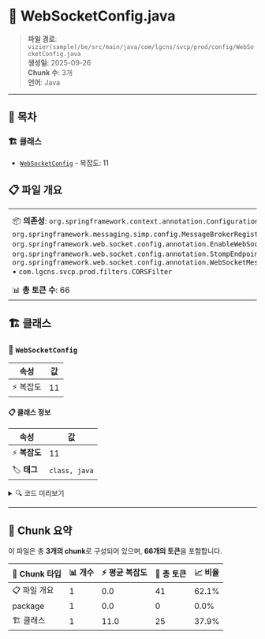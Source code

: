 # 📄 WebSocketConfig.java

> **파일 경로**: `vizier(sample)/be/src/main/java/com/lgcns/svcp/prod/config/WebSocketConfig.java`  
> **생성일**: 2025-09-26  
> **Chunk 수**: 3개  
> **언어**: Java
---

## 📑 목차

### 🏗️ 클래스
- [`WebSocketConfig`](#class-websocketconfig) - 복잡도: 11

## 📋 파일 개요

| | |
|--|--|
| 📦 **의존성**: `org.springframework.context.annotation.Configuration` • `org.springframework.messaging.simp.config.MessageBrokerRegistry` • `org.springframework.web.socket.config.annotation.EnableWebSocketMessageBroker` • `org.springframework.web.socket.config.annotation.StompEndpointRegistry` • `org.springframework.web.socket.config.annotation.WebSocketMessageBrokerConfigurer` • `com.lgcns.svcp.prod.filters.CORSFilter` | ⚡ **총 복잡도**: 11 |
| 📊 **총 토큰 수**: 66 |  |



## 🏗️ 클래스

### <a id="class-websocketconfig"></a>🎯 `WebSocketConfig`

| 속성 | 값 |
|------|----|
| ⚡ 복잡도 | 11 |



#### 📋 클래스 정보

| 속성 | 값 |
|------|----|
| ⚡ **복잡도** | 11 || 📍 **라인 범위** | 13-13 |
| 🏷️ **태그** | `class, java` |

<details>
<summary>🔍 코드 미리보기</summary>

```java
public class WebSocketConfig implements WebSocketMessageBrokerConfigurer {
	@Override
	public void configureMessageBroker(MessageBrokerRegistry config) {
		config.enableSimpleBroker("/topic");
		config.setApplicationDestinationPrefixes("/app");
	}

	@Override
	public void registerStompEndpoints(StompEndpointRegistry registry) {
		registry.addEndpoint("/ws").setAllowedOrigins(CORSFilter.ALLOWED_ORIGINS.toArray(new String[0])).withSockJS();
	}
}...
```

**Chunk 정보**
- 🆔 **ID**: `86c7461f110f`
- 📍 **라인**: 13-13
- 📊 **토큰**: 25
- 🏷️ **태그**: `class, java`

</details>

---





## 🧩 Chunk 요약

이 파일은 총 **3개의 chunk**로 구성되어 있으며, **66개의 토큰**을 포함합니다.

| 🧩 Chunk 타입 | 📊 개수 | ⚡ 평균 복잡도 | 📝 총 토큰 | 📈 비율 |
|---------------|--------|-------------|----------|--------|
| 📋 파일 개요 | 1 | 0.0 | 41 | 62.1% |
| package | 1 | 0.0 | 0 | 0.0% |
| 🏗️ 클래스 | 1 | 11.0 | 25 | 37.9% |

